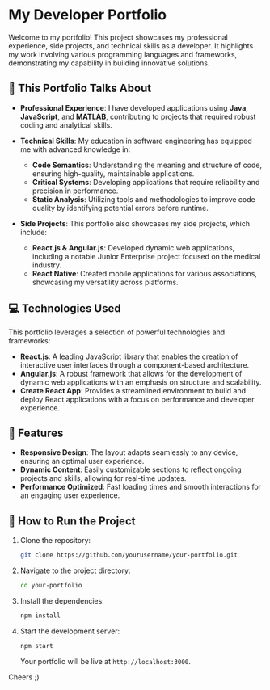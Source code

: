 # My Developer Portfolio

Welcome to my portfolio! This project showcases my professional experience, side projects, and technical skills as a developer. It highlights my work involving various programming languages and frameworks, demonstrating my capability in building innovative solutions.

## 📜 This Portfolio Talks About

- **Professional Experience**: I have developed applications using **Java**, **JavaScript**, and **MATLAB**, contributing to projects that required robust coding and analytical skills.
  
- **Technical Skills**: My education in software engineering has equipped me with advanced knowledge in:
  - **Code Semantics**: Understanding the meaning and structure of code, ensuring high-quality, maintainable applications.
  - **Critical Systems**: Developing applications that require reliability and precision in performance.
  - **Static Analysis**: Utilizing tools and methodologies to improve code quality by identifying potential errors before runtime.

- **Side Projects**: This portfolio also showcases my side projects, which include:
  - **React.js & Angular.js**: Developed dynamic web applications, including a notable Junior Enterprise project focused on the medical industry.
  - **React Native**: Created mobile applications for various associations, showcasing my versatility across platforms.

## 💻 Technologies Used

This portfolio leverages a selection of powerful technologies and frameworks:

- **React.js**: A leading JavaScript library that enables the creation of interactive user interfaces through a component-based architecture.
- **Angular.js**: A robust framework that allows for the development of dynamic web applications with an emphasis on structure and scalability.
- **Create React App**: Provides a streamlined environment to build and deploy React applications with a focus on performance and developer experience.
  
## 🎨 Features

- **Responsive Design**: The layout adapts seamlessly to any device, ensuring an optimal user experience.
- **Dynamic Content**: Easily customizable sections to reflect ongoing projects and skills, allowing for real-time updates.
- **Performance Optimized**: Fast loading times and smooth interactions for an engaging user experience.

## 🚀 How to Run the Project

1. Clone the repository:

   ```bash
   git clone https://github.com/yourusername/your-portfolio.git
   ```
2. Navigate to the project directory:

   ```bash
   cd your-portfolio
   ```

3. Install the dependencies:

   ```bash
   npm install
   ```

4. Start the development server:

   ```bash
   npm start
   ```

   Your portfolio will be live at `http://localhost:3000`.


Cheers ;)
